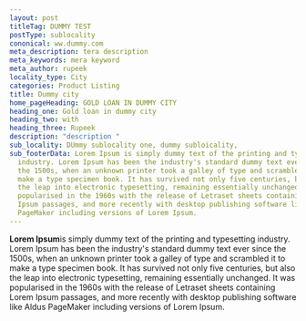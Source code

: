 ```yaml
---
layout: post
titleTag: DUMMY TEST
postType: sublocality
cononical: ww.dummy.com
meta_description: tera description
meta_keywords: mera keyword
meta_author: rupeek
locality_type: City
categories: Product Listing
title: Dummy city
home_pageHeading: GOLD LOAN IN DUMMY CITY
heading_one: Gold loan in dummy city
heading_two: with
heading_three: Rupeek
description: "description "
sub_locality: DUmmy sublocality one, dummy subloicality,
sub_footerData: Lorem Ipsum is simply dummy text of the printing and typesetting
  industry. Lorem Ipsum has been the industry's standard dummy text ever since
  the 1500s, when an unknown printer took a galley of type and scrambled it to
  make a type specimen book. It has survived not only five centuries, but also
  the leap into electronic typesetting, remaining essentially unchanged. It was
  popularised in the 1960s with the release of Letraset sheets containing Lorem
  Ipsum passages, and more recently with desktop publishing software like Aldus
  PageMaker including versions of Lorem Ipsum.
---
```

**Lorem Ipsum**is simply dummy text of the printing and typesetting industry. Lorem Ipsum has been the industry's standard dummy text ever since the 1500s, when an unknown printer took a galley of type and scrambled it to make a type specimen book. It has survived not only five centuries, but also the leap into electronic typesetting, remaining essentially unchanged. It was popularised in the 1960s with the release of Letraset sheets containing Lorem Ipsum passages, and more recently with desktop publishing software like Aldus PageMaker including versions of Lorem Ipsum.
